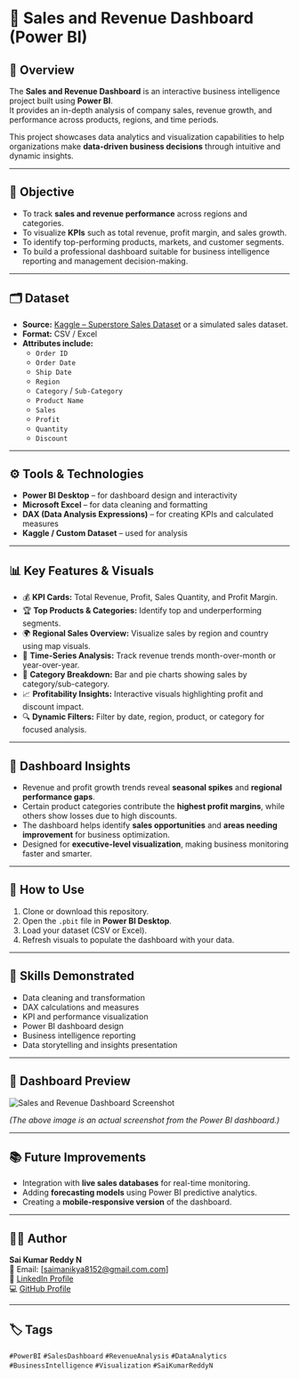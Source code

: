# 💼 Sales and Revenue Dashboard (Power BI)

## 📘 Overview
The **Sales and Revenue Dashboard** is an interactive business intelligence project built using **Power BI**.  
It provides an in-depth analysis of company sales, revenue growth, and performance across products, regions, and time periods.  

This project showcases data analytics and visualization capabilities to help organizations make **data-driven business decisions** through intuitive and dynamic insights.

---

## 🧠 Objective
- To track **sales and revenue performance** across regions and categories.  
- To visualize **KPIs** such as total revenue, profit margin, and sales growth.  
- To identify top-performing products, markets, and customer segments.  
- To build a professional dashboard suitable for business intelligence reporting and management decision-making.

---

## 🗂️ Dataset
- **Source:** [Kaggle – Superstore Sales Dataset](https://www.kaggle.com/) or a simulated sales dataset.  
- **Format:** CSV / Excel  
- **Attributes include:**
  - `Order ID`
  - `Order Date`
  - `Ship Date`
  - `Region`
  - `Category` / `Sub-Category`
  - `Product Name`
  - `Sales`
  - `Profit`
  - `Quantity`
  - `Discount`

---

## ⚙️ Tools & Technologies
- **Power BI Desktop** – for dashboard design and interactivity  
- **Microsoft Excel** – for data cleaning and formatting  
- **DAX (Data Analysis Expressions)** – for creating KPIs and calculated measures  
- **Kaggle / Custom Dataset** – used for analysis  

---

## 📊 Key Features & Visuals
- 💰 **KPI Cards:** Total Revenue, Profit, Sales Quantity, and Profit Margin.  
- 🏆 **Top Products & Categories:** Identify top and underperforming segments.  
- 🌍 **Regional Sales Overview:** Visualize sales by region and country using map visuals.  
- 📅 **Time-Series Analysis:** Track revenue trends month-over-month or year-over-year.  
- 🧾 **Category Breakdown:** Bar and pie charts showing sales by category/sub-category.  
- 📈 **Profitability Insights:** Interactive visuals highlighting profit and discount impact.  
- 🔍 **Dynamic Filters:** Filter by date, region, product, or category for focused analysis.

---

## 🧩 Dashboard Insights
- Revenue and profit growth trends reveal **seasonal spikes** and **regional performance gaps**.  
- Certain product categories contribute the **highest profit margins**, while others show losses due to high discounts.  
- The dashboard helps identify **sales opportunities** and **areas needing improvement** for business optimization.  
- Designed for **executive-level visualization**, making business monitoring faster and smarter.

---

## 🚀 How to Use
1. Clone or download this repository.  
2. Open the `.pbit` file in **Power BI Desktop**.  
3. Load your dataset (CSV or Excel).  
4. Refresh visuals to populate the dashboard with your data.  

---

## 🧰 Skills Demonstrated
- Data cleaning and transformation  
- DAX calculations and measures  
- KPI and performance visualization  
- Power BI dashboard design  
- Business intelligence reporting  
- Data storytelling and insights presentation  

---

## 📸 Dashboard Preview
![Sales and Revenue Dashboard Screenshot](sales_and_revenue_analysis_1.png,sales_and_revenue_analysis_2.png,sales_and_revenue_analysis_3.png,sales_and_revenue_analysis_4.png,sales_and_revenue_analysis_5.png,sales_and_revenue_analysis_6.png)

*(The above image is an actual screenshot from the Power BI dashboard.)*

---

## 📚 Future Improvements
- Integration with **live sales databases** for real-time monitoring.  
- Adding **forecasting models** using Power BI predictive analytics.  
- Creating a **mobile-responsive version** of the dashboard.  

---

## 👨‍💻 Author
**Sai Kumar Reddy N**  
📧 Email: [saimanikya8152@gmail.com.com]  
💼 [LinkedIn Profile](https://linkedin.com/in/thesaireddy20)  
💻 [GitHub Profile](https://github.com/thesaireddy20)

---

## 🏷️ Tags
`#PowerBI` `#SalesDashboard` `#RevenueAnalysis` `#DataAnalytics` `#BusinessIntelligence` `#Visualization` `#SaiKumarReddyN`

